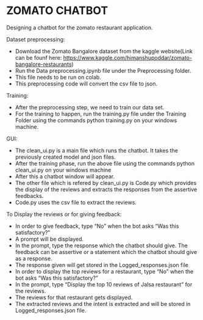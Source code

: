 # ZOMATO CHATBOT 
Designing a chatbot for the zomato restaurant application.

Dataset preprocessing:
* Download the Zomato Bangalore dataset from the kaggle website(Link can be founf here: https://www.kaggle.com/himanshupoddar/zomato-bangalore-restaurants)
* Run the Data preprocessing.ipynb file under the Preprocessing folder. 
* This file needs to be run on colab.
* This preprocessing code will convert the csv file to json.

Training:
* After the preprocessing step, we need to train our data set. 
* For the training to happen, run the training.py file under the Training Folder using the commands python training.py on your windows machine.

GUI:
* The clean_ui.py is a main file which runs the chatbot. It takes the previously created model and json files.
* After the training phase, run the above file using the commands python clean_ui.py on your windows machine 
* After this a chatbot window will appear.
* The other file which is refered by clean_ui.py  is Code.py which provides the display of the reviews and extracts the responses from the assertive feedbacks. 
* Code.py uses the csv file to extract the reviews. 

To Display the reviews or for giving feedback:
* In order to give feedback, type “No” when the bot asks “Was this satisfactory?”
* A prompt will be displayed.
* In the prompt, type the response which the chatbot should give. The feedback can be assertive or a statement which the chatbot should give as a response.
* The response given will get stored in the Logged_responses.json file
* In order to display the top reviews for a restaurant, type “No” when the bot asks “Was this satisfactory?”
* In the prompt, type “Display the top 10 reviews of Jalsa restaurant” for the reviews. 
* The reviews for that restaurant gets displayed.
* The extracted reviews and the intent is extracted and will be stored in Logged_responses.json file.
